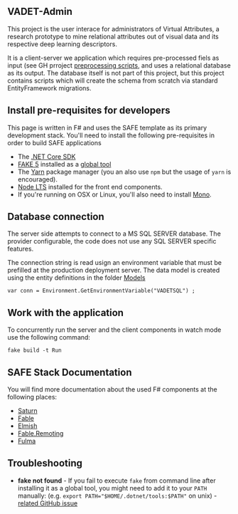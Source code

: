## VADET-Admin

This project is the user interace for administrators of Virtual Attributes, a research prototype to mine relational attributes out of visual data and its respective deep learning descriptors.

It is a client-server we application which requires pre-processed fiels as input (see GH prroject [preprocessing scripts](https://github.com/T-Gro/Visual-Attribute-Filtering-Scripts), and uses a relational database as its output. The database itself is not part of this project, but this project contains scripts which will create the schema from scratch via standard EntityFramework migrations.


## Install pre-requisites for developers

This page is written in F# and uses the SAFE template as its primary development stack.
You'll need to install the following pre-requisites in order to build SAFE applications

* The [.NET Core SDK](https://www.microsoft.com/net/download)
* [FAKE 5](https://fake.build/) installed as a [global tool](https://fake.build/fake-gettingstarted.html#Install-FAKE)
* The [Yarn](https://yarnpkg.com/lang/en/docs/install/) package manager (you an also use `npm` but the usage of `yarn` is encouraged).
* [Node LTS](https://nodejs.org/en/download/) installed for the front end components.
* If you're running on OSX or Linux, you'll also need to install [Mono](https://www.mono-project.com/docs/getting-started/install/).

## Database connection
The server side attempts to connect to a MS SQL SERVER database. The provider configurable, the code does not use any SQL SERVER specific features.

The connection string is read usign an environment variable that must be prefilled at the production deployment server.
The data model is created using the entity definitions in the folder [Models](https://github.com/T-Gro/VADET-Admin/tree/master/src/KnnResults.Domain/Models)
```
var conn = Environment.GetEnvironmentVariable("VADETSQL") ;
```

## Work with the application

To concurrently run the server and the client components in watch mode use the following command:

```
fake build -t Run
```


## SAFE Stack Documentation

You will find more documentation about the used F# components at the following places:

* [Saturn](https://saturnframework.org/docs/)
* [Fable](https://fable.io/docs/)
* [Elmish](https://elmish.github.io/elmish/)
* [Fable.Remoting](https://zaid-ajaj.github.io/Fable.Remoting/)
* [Fulma](https://fulma.github.io/Fulma/)


## Troubleshooting

* **fake not found** - If you fail to execute `fake` from command line after installing it as a global tool, you might need to add it to your `PATH` manually: (e.g. `export PATH="$HOME/.dotnet/tools:$PATH"` on unix) - [related GitHub issue](https://github.com/dotnet/cli/issues/9321)
